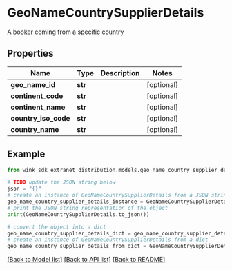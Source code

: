 # GeoNameCountrySupplierDetails

A booker coming from a specific country

## Properties

Name | Type | Description | Notes
------------ | ------------- | ------------- | -------------
**geo_name_id** | **str** |  | [optional] 
**continent_code** | **str** |  | [optional] 
**continent_name** | **str** |  | [optional] 
**country_iso_code** | **str** |  | [optional] 
**country_name** | **str** |  | [optional] 

## Example

```python
from wink_sdk_extranet_distribution.models.geo_name_country_supplier_details import GeoNameCountrySupplierDetails

# TODO update the JSON string below
json = "{}"
# create an instance of GeoNameCountrySupplierDetails from a JSON string
geo_name_country_supplier_details_instance = GeoNameCountrySupplierDetails.from_json(json)
# print the JSON string representation of the object
print(GeoNameCountrySupplierDetails.to_json())

# convert the object into a dict
geo_name_country_supplier_details_dict = geo_name_country_supplier_details_instance.to_dict()
# create an instance of GeoNameCountrySupplierDetails from a dict
geo_name_country_supplier_details_from_dict = GeoNameCountrySupplierDetails.from_dict(geo_name_country_supplier_details_dict)
```
[[Back to Model list]](../README.md#documentation-for-models) [[Back to API list]](../README.md#documentation-for-api-endpoints) [[Back to README]](../README.md)


